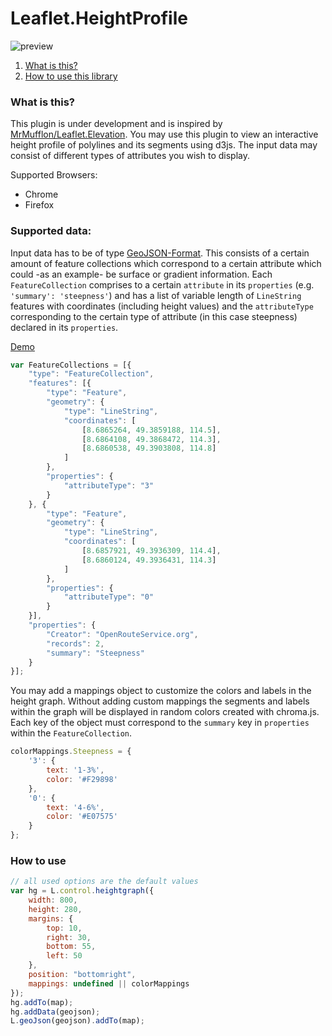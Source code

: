 Leaflet.HeightProfile
=====================

![preview](https://cloud.githubusercontent.com/assets/15326489/22463377/9dfe33f4-e7b1-11e6-907e-188d73ee36a1.png)

1. [What is this?](https://github.com/GIScience/Leaflet.Heightgraph#what-is-this)
2. [How to use this library](https://github.com/GIScience/Leaflet.Heightgraph#how-to-use)

### What is this?

This plugin is under development and is inspired by [MrMufflon/Leaflet.Elevation](https://github.com/MrMufflon/Leaflet.Elevation). You may use this plugin to view an interactive height profile of polylines and its segments using d3js. The input data may consist of different types of attributes you wish to display.

Supported Browsers:
- Chrome
- Firefox

### Supported data:
Input data has to be of type [GeoJSON-Format](http://geojson.org/). This consists of a certain amount of feature collections which correspond to a certain attribute which could -as an example- be surface or gradient information. Each `FeatureCollection` comprises to a certain `attribute` in its `properties` (e.g. `'summary': 'steepness'`) and has a list of variable length of `LineString` features with coordinates (including height values) and the `attributeType` corresponding to the certain type of attribute (in this case steepness) declared in its `properties`. 

[Demo](https://giscience.github.io/Leaflet.Heightgraph/index.html)

```javascript
var FeatureCollections = [{
    "type": "FeatureCollection",
    "features": [{
        "type": "Feature",
        "geometry": {
            "type": "LineString",
            "coordinates": [
                [8.6865264, 49.3859188, 114.5],
                [8.6864108, 49.3868472, 114.3],
                [8.6860538, 49.3903808, 114.8]
            ]
        },
        "properties": {
            "attributeType": "3"
        }
    }, {
        "type": "Feature",
        "geometry": {
            "type": "LineString",
            "coordinates": [
                [8.6857921, 49.3936309, 114.4],
                [8.6860124, 49.3936431, 114.3]
            ]
        },
        "properties": {
            "attributeType": "0"
        }
    }],
    "properties": {
        "Creator": "OpenRouteService.org",
        "records": 2,
        "summary": "Steepness"
    }
}];
```

You may add a mappings object to customize the colors and labels in the height graph. Without adding custom mappings the segments and labels within the graph will be displayed in random colors created with chroma.js. Each key of the object must correspond to the `summary` key in `properties` within the `FeatureCollection`.

```javascript
colorMappings.Steepness = {
    '3': {
        text: '1-3%',
        color: '#F29898'
    },
    '0': {
        text: '4-6%',
        color: '#E07575'
    }
};
```

### How to use

```javascript
// all used options are the default values
var hg = L.control.heightgraph({
    width: 800,
    height: 280,
    margins: {
        top: 10,
        right: 30,
        bottom: 55,
        left: 50
    },
    position: "bottomright",
    mappings: undefined || colorMappings
});
hg.addTo(map);
hg.addData(geojson);
L.geoJson(geojson).addTo(map);
    
